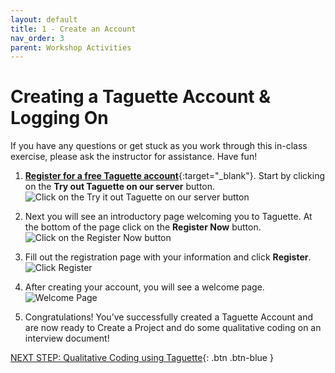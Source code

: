 ```yaml
---
layout: default
title: 1 - Create an Account
nav_order: 3
parent: Workshop Activities
---
```

# Creating a Taguette Account & Logging On

If you have any questions or get stuck as you work through this in-class exercise, please ask the instructor for assistance.  Have fun!

1. [**Register for a free Taguette account**](https://taguette.org){:target="_blank"}. Start by clicking on the **Try out Taguette on our server** button.
![Click on the Try it out Taguette on our server button](/images/taguette-account-1.png)

2. Next you will see an introductory page welcoming you to Taguette. At the bottom of the page click on the **Register Now** button.
![Click on the Register Now button](/images/taguette-account-2.png)

3. Fill out the registration page with your information and click **Register**.
![Click Register](/images/taguette-account-3.png)

4. After creating your account, you will see a welcome page.
![Welcome Page](/images/taguette-account-4.png)

5. Congratulations! You’ve successfully created a Taguette Account and are now ready to Create a Project and do some qualitative coding on an interview document!

[NEXT STEP: Qualitative Coding using Taguette](qualitative-coding.html){: .btn .btn-blue }
